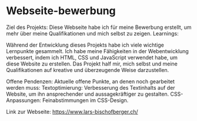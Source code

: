 # Webseite-bewerbung

  Ziel des Projekts:
Diese Webseite habe ich für meine Bewerbung erstellt, um mehr über meine Qualifikationen und mich selbst zu zeigen.
  Learnings:
  
Während der Entwicklung dieses Projekts habe ich viele wichtige Lernpunkte gesammelt.
Ich habe meine Fähigkeiten in der Webentwicklung verbessert, indem ich HTML, CSS und JavaScript verwendet habe, um diese Website zu erstellen.
Das Projekt half mir, mich selbst und meine Qualifikationen auf kreative und überzeugende Weise darzustellen.

  Offene Pendenzen:
Aktuelle offene Punkte, an denen noch gearbeitet werden muss:
Textoptimierung: Verbesserung des Textinhalts auf der Website, um ihn ansprechender und aussagekräftiger zu gestalten.
CSS-Anpassungen: Feinabstimmungen im CSS-Design.

Link zur Webseite: https://www.lars-bischofberger.ch/

 
